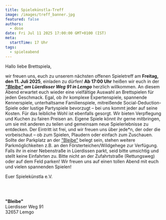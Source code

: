 ```yaml
---
title: Spielekünstla-Treff
image: /images/treff_banner.jpg
featured: false
authors:
  - dose
date: Fri Jul 11 2025 17:00:00 GMT+0100 (IST)
meta:
  startTime: 17 Uhr
tags:
  - spieleabend
---
```


Hallo liebe Brettspiela,

wir freuen uns, euch zu unserem nächsten offenen Spieletreff am **Freitag, den 11. Juli 2025**, einladen zu dürfen!
**Ab 17:00 Uhr** heißen wir euch in der ***["Bleibe"](#bleibe) am Lüerdisser Weg 91 in Lemgo*** herzlich willkommen.
An diesem Abend erwartet euch wieder eine vielfältige Auswahl an Brettspielen für jeden Geschmack. Egal, ob ihr komplexe
Expertenspiele, spannende Kennerspiele, unterhaltsame Familienspiele, mitreißende Social-Deduction-Spiele oder lustige
Partyspiele bevorzugt – bei uns kommt jeder auf seine Kosten.
Für das leibliche Wohl ist ebenfalls gesorgt. Wir bieten Verpflegung und Kuchen zu fairen Preisen an. Eigene Spiele
könnt ihr gerne mitbringen, um sie mit anderen zu teilen und gemeinsam neue Spielerlebnisse zu entdecken.
Der Eintritt ist frei, und wir freuen uns über jede*n, der oder die vorbeischaut – ob zum Spielen, Plaudern oder einfach
zum Zuschauen.
Sollte der Parkplatz an der ["Bleibe"](#bleibe) belegt sein, stehen weitere Parkmöglichkeiten z.B. an den
Försterteichen/Wildgehege zur Verfügung. Falls ihr in einer Nebenstraße in Lüerdissen parkt, seid bitte umsichtig und
stellt keine Einfahrten zu. Bitte nicht an der Zufahrtstraße (Rettungsweg) oder auf dem Feld parken!
Wir freuen uns auf einen tollen Abend mit euch und vielen spannenden Spielen!

Euer Spielekünstla e.V.

<p id="bleibe">
  <br>
  <br>

  <strong>"Bleibe"</strong><br>
  Lüerdisser Weg 91<br>
  32657 Lemgo
</p>
